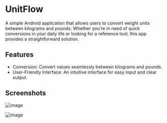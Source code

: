 # UnitFlow
A simple Android application that allows users to convert weight units between kilograms and pounds. Whether you're in need of quick conversions in your daily life or looking for a reference tool, this app provides a straightforward solution.

## Features
- Conversion: Convert values seamlessly between kilograms and pounds.
- User-Friendly Interface: An intuitive interface for easy input and clear output.

## Screenshots
![image](https://github.com/coderbysoul/UnitFlow/assets/96008596/39ccd219-6ea5-4c22-ad47-4176fbac4c31)


![image](https://github.com/coderbysoul/UnitFlow/assets/96008596/84debdd4-cae5-4c42-a607-4a444ee57e5b)

